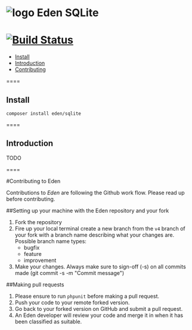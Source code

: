![logo](http://eden.openovate.com/assets/images/cloud-social.png) Eden SQLite
====
[![Build Status](https://api.travis-ci.org/Eden-PHP/Sqlite.png)](https://travis-ci.org/Eden-PHP/Sqlite)
====

- [Install](#install)
- [Introduction](#intro)
- [Contributing](#contributing)

====

<a name="install"></a>
## Install

`composer install eden/sqlite`

====

<a name="intro"></a>
## Introduction

TODO

====

<a name="contributing"></a>
#Contributing to Eden

Contributions to *Eden* are following the Github work flow. Please read up before contributing.

##Setting up your machine with the Eden repository and your fork

1. Fork the repository
2. Fire up your local terminal create a new branch from the `v4` branch of your 
fork with a branch name describing what your changes are. 
 Possible branch name types:
    - bugfix
    - feature
    - improvement
3. Make your changes. Always make sure to sign-off (-s) on all commits made (git commit -s -m "Commit message")

##Making pull requests

1. Please ensure to run `phpunit` before making a pull request.
2. Push your code to your remote forked version.
3. Go back to your forked version on GitHub and submit a pull request.
4. An Eden developer will review your code and merge it in when it has been classified as suitable.